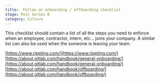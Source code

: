 ```yaml
---
title:  Follow an onboarding / offboarding checklist
stage: Post Series B
category: Culture
---
```

This checklist should contain a list of all the steps you need to enforce when an employee, contractor, intern, etc… joins your company. A similar list can also be used when the someone is leaving your team.

[https://www.rippling.com/](https://www.rippling.com/)
[https://about.gitlab.com/handbook/general-onboarding/](https://about.gitlab.com/handbook/general-onboarding/)
[https://about.gitlab.com/handbook/offboarding/](https://about.gitlab.com/handbook/offboarding/)
